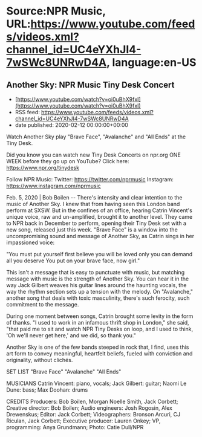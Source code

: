 # Source:NPR Music, URL:https://www.youtube.com/feeds/videos.xml?channel_id=UC4eYXhJI4-7wSWc8UNRwD4A, language:en-US

## Another Sky: NPR Music Tiny Desk Concert
 - [https://www.youtube.com/watch?v=oi0uBhX9fxI](https://www.youtube.com/watch?v=oi0uBhX9fxI)
 - RSS feed: https://www.youtube.com/feeds/videos.xml?channel_id=UC4eYXhJI4-7wSWc8UNRwD4A
 - date published: 2020-02-12 00:00:00+00:00

Watch Another Sky play "Brave Face", "Avalanche" and "All Ends" at the Tiny Desk.

Did you know you can watch new Tiny Desk Concerts on npr.org ONE WEEK before they go up on YouTube? Click here: https://www.npr.org/tinydesk

Follow NPR Music:
Twitter: https://twitter.com/nprmusic
Instagram: https://www.instagram.com/nprmusic


Feb. 5, 2020 | Bob Boilen -- There's intensity and clear intention to the music of Another Sky. I knew that from having seen this London band perform at SXSW. But in the confines of an office, hearing Catrin Vincent's unique voice, raw and un-amplified, brought it to another level. They came to NPR back in December to perform, opening their Tiny Desk set with a new song, released just this week. "Brave Face" is a window into the uncompromising sound and message of Another Sky, as Catrin sings in her impassioned voice:

"You must put yourself first
believe you will be loved 
only you can demand all you deserve 
You put on your brave face, now girl."

This isn't a message that is easy to punctuate with music, but matching message with music is the strength of Another Sky. You can hear it in the way Jack Gilbert weaves his guitar lines around the haunting vocals, the way the rhythm section sets up a tension with the melody. On "Avalanche," another song that deals with toxic masculinity, there's such ferocity, such commitment to the message.

During one moment between songs, Catrin brought some levity in the form of thanks. "I used to work in an infamous thrift shop in London," she said, "that paid me to sit and watch NPR Tiny Desks on loop, and I used to think, 'Oh we'll never get here,' and we did, so thank you."

Another Sky is one of the few bands steeped in rock that, I find, uses this art form to convey meaningful, heartfelt beliefs, fueled with conviction and originality, without clichés.

SET LIST
"Brave Face"
"Avalanche"
"All Ends"

MUSICIANS
Catrin Vincent: piano, vocals; Jack Gilbert: guitar; Naomi Le Dune: bass; Max Doohan: drums

CREDITS
Producers: Bob Boilen, Morgan Noelle Smith, Jack Corbett; Creative director: Bob Boilen; Audio engineers: Josh Rogosin, Alex Drewenskus; Editor: Jack Corbett; Videographers: Bronson Arcuri, CJ Riculan, Jack Corbett; Executive producer: Lauren Onkey; VP, programming: Anya Grundmann; Photo: Catie Dull/NPR

